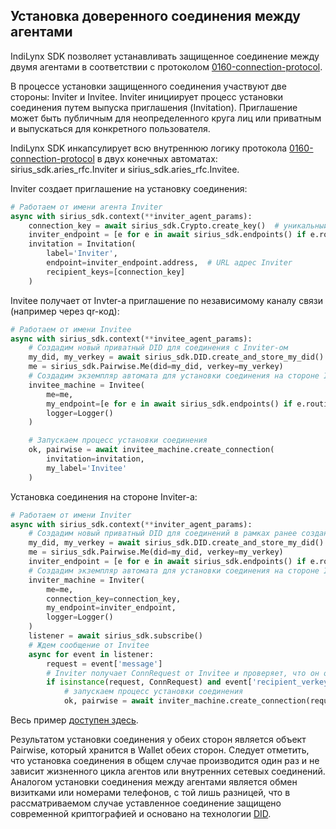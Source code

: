 ## Установка доверенного соединения между агентами
IndiLynx SDK позволяет устанавливать защищенное соединение между двумя агентами в соответствии с протоколом 
[0160-connection-protocol](https://github.com/hyperledger/aries-rfcs/tree/main/features/0160-connection-protocol).

В процессе установки защищенного соединения участвуют две стороны: Inviter и Invitee. Inviter инициирует процесс установки
соединения путем выпуска приглашения (Invitation). Приглашение может быть публичным для неопределенного круга лиц или 
приватным и выпускаться для конкретного пользователя.

IndiLynx SDK инкапсулирует всю внутреннюю логику протокола
[0160-connection-protocol](https://github.com/hyperledger/aries-rfcs/tree/main/features/0160-connection-protocol) в двух
конечных автоматах: sirius_sdk.aries_rfc.Inviter и sirius_sdk.aries_rfc.Invitee.

Inviter создает приглашение на установку соединения:
```python
# Работаем от имени агента Inviter
async with sirius_sdk.context(**inviter_agent_params):
    connection_key = await sirius_sdk.Crypto.create_key()  # уникальный ключ соединения
    inviter_endpoint = [e for e in await sirius_sdk.endpoints() if e.routing_keys == []][0]
    invitation = Invitation(
        label='Inviter',
        endpoint=inviter_endpoint.address,  # URL адрес Inviter
        recipient_keys=[connection_key]
    )
```
Invitee получает от Invter-а приглашение по независимому каналу связи (например через qr-код):
```python
# Работаем от имени Invitee
async with sirius_sdk.context(**invitee_agent_params):
    # Создадим новый приватный DID для соединения с Inviter-ом
    my_did, my_verkey = await sirius_sdk.DID.create_and_store_my_did()
    me = sirius_sdk.Pairwise.Me(did=my_did, verkey=my_verkey)
    # Создадим экземпляр автомата для установки соединения на стороне Invitee
    invitee_machine = Invitee(
        me=me,
        my_endpoint=[e for e in await sirius_sdk.endpoints() if e.routing_keys == []][0],
        logger=Logger()
    )

    # Запускаем процесс установки соединения
    ok, pairwise = await invitee_machine.create_connection(
        invitation=invitation,
        my_label='Invitee'
    )
```

Установка соединения на стороне Inviter-а:
```python
# Работаем от имени Inviter
async with sirius_sdk.context(**inviter_agent_params):
    # Создадим новый приватный DID для соединений в рамках ранее созданного invitation
    my_did, my_verkey = await sirius_sdk.DID.create_and_store_my_did()
    me = sirius_sdk.Pairwise.Me(did=my_did, verkey=my_verkey)
    inviter_endpoint = [e for e in await sirius_sdk.endpoints() if e.routing_keys == []][0]
    # Создадим экземпляр автомата для установки соединения на стороне Inviter-а
    inviter_machine = Inviter(
        me=me,
        connection_key=connection_key,
        my_endpoint=inviter_endpoint,
        logger=Logger()
    )
    listener = await sirius_sdk.subscribe()
    # Ждем сообщение от Invitee
    async for event in listener:
        request = event['message']
        # Inviter получает ConnRequest от Invitee и проверяет, что он относится к ранее созданному приглашению
        if isinstance(request, ConnRequest) and event['recipient_verkey'] == connection_key:
            # запускаем процесс установки соединения
            ok, pairwise = await inviter_machine.create_connection(request)
```
Весь пример [доступен здесь](examples/python/establish_connection/main.py).

Результатом установки соединения у обеих сторон является объект Pairwise, который хранится в Wallet обеих сторон. 
Следует отметить, что установка соединения
в общем случае производится один раз и не зависит жизненного цикла агентов или внутренних сетевых соединений. Аналогом установки
соединения между агентами является обмен визитками или номерами телефонов, с той лишь разницей, что в рассматриваемом
случае уставленное соединение защищено современной криптографией и основано на технологии [DID](https://www.w3.org/TR/did-core/).